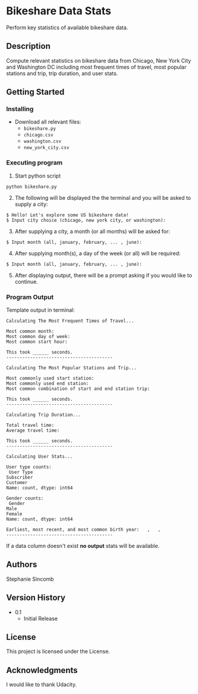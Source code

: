 # Bikeshare Data Stats

Perform key statistics of available bikeshare data.


## Description
Compute relevant statistics on bikeshare data from Chicago, New York City and Washington DC including most frequent times of travel, most popular stations and trip, trip duration,  and user stats.

## Getting Started

### Installing

* Download all relevant files:
    - `bikeshare.py`
    - `chicago.csv`
    - `washington.csv`
    - `new_york_city.csv`


### Executing program

1.  Start python script
```
python bikeshare.py
```
2. The following will be displayed the the terminal and you will be asked to supply a city:
````
$ Hello! Let's explore some US bikeshare data!
$ Input city choice (chicago, new york city, or washington):
```` 
3. After supplying a city, a month (or all months) will be asked for:
````
$ Input month (all, january, february, ... , june):
````
4. After supplying month(s), a day of the week (or all) will be required:
````
$ Input month (all, january, february, ... , june):
````
5. After displaying output, there will be a prompt asking if you would like to continue.

### Program Output 
Template output in terminal:
```
Calculating The Most Frequent Times of Travel...

Most common month: 
Most common day of week: 
Most common start hour: 

This took ______ seconds.
----------------------------------------

Calculating The Most Popular Stations and Trip...

Most commonly used start station: 
Most commonly used end station: 
Most common combination of start and end station trip: 

This took ______ seconds.
----------------------------------------

Calculating Trip Duration...

Total travel time: 
Average travel time: 

This took ______ seconds.
----------------------------------------

Calculating User Stats...

User type counts:
 User Type
Subscriber    
Customer       
Name: count, dtype: int64

Gender counts:
 Gender
Male      
Female    
Name: count, dtype: int64

Earliest, most recent, and most common birth year:   ,   , 
----------------------------------------
```
If a data column doesn't exist **no output** stats will be available.


## Authors
Stephanie Sincomb 

## Version History
* 0.1
    * Initial Release

## License
This project is licensed under the License.

## Acknowledgments
I would like to thank Udacity.